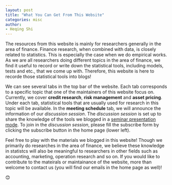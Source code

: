 ```yaml
---
layout: post
title: "What You Can Get From This Website"
categories: misc
author:
- Heqing Shi
---
```


The resources from this website is mainly for researchers generally in the area of finance. Finance research, when combined with data, is closely related to statistics. This is especially the case when we do empirical works. As we are all researchers doing different topics in the area of finance, we find it useful to record or write down the statistical tools, including models, tests and etc., that we come up with. Therefore, this website is here to recorde those statistical tools into blogs!

We can see several tabs in the top bar of the website. Each tab corresponds to a specific topic that one of the maintainers of this website focus on. Currently, we cover **credit research**, **risk management** and **asset pricing**. Under each tab, statistical tools that are usually used for research in this topic will be available. In the **meeting schedule** tab, we will announce the information of our *discussion session*. The *discussion session* is set up to share the knowledge of the tools we blogged in a <u>seminar presentation mode</u>. To join in the *discussion session*, please fill the subscribe form by clicking the subscribe button in the home page (lower left).

Feel free to play with the materials we blogged in this website! Though we primarily do researches in the area of finance, we believe these knowledge in statistcs will also be meaningful to researchers in other fields such as accounting, marketing, operation research and so on. If you would like to contribute to the mateirals or maintainance of the website, more than welcome to contact us (you will find our emails in the home page as well)!

:blush: